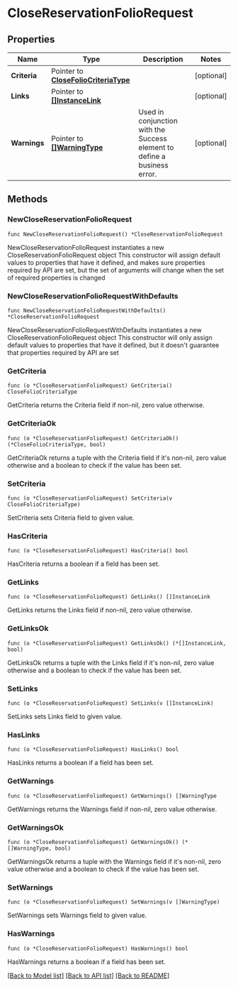 # CloseReservationFolioRequest

## Properties

Name | Type | Description | Notes
------------ | ------------- | ------------- | -------------
**Criteria** | Pointer to [**CloseFolioCriteriaType**](CloseFolioCriteriaType.md) |  | [optional] 
**Links** | Pointer to [**[]InstanceLink**](InstanceLink.md) |  | [optional] 
**Warnings** | Pointer to [**[]WarningType**](WarningType.md) | Used in conjunction with the Success element to define a business error. | [optional] 

## Methods

### NewCloseReservationFolioRequest

`func NewCloseReservationFolioRequest() *CloseReservationFolioRequest`

NewCloseReservationFolioRequest instantiates a new CloseReservationFolioRequest object
This constructor will assign default values to properties that have it defined,
and makes sure properties required by API are set, but the set of arguments
will change when the set of required properties is changed

### NewCloseReservationFolioRequestWithDefaults

`func NewCloseReservationFolioRequestWithDefaults() *CloseReservationFolioRequest`

NewCloseReservationFolioRequestWithDefaults instantiates a new CloseReservationFolioRequest object
This constructor will only assign default values to properties that have it defined,
but it doesn't guarantee that properties required by API are set

### GetCriteria

`func (o *CloseReservationFolioRequest) GetCriteria() CloseFolioCriteriaType`

GetCriteria returns the Criteria field if non-nil, zero value otherwise.

### GetCriteriaOk

`func (o *CloseReservationFolioRequest) GetCriteriaOk() (*CloseFolioCriteriaType, bool)`

GetCriteriaOk returns a tuple with the Criteria field if it's non-nil, zero value otherwise
and a boolean to check if the value has been set.

### SetCriteria

`func (o *CloseReservationFolioRequest) SetCriteria(v CloseFolioCriteriaType)`

SetCriteria sets Criteria field to given value.

### HasCriteria

`func (o *CloseReservationFolioRequest) HasCriteria() bool`

HasCriteria returns a boolean if a field has been set.

### GetLinks

`func (o *CloseReservationFolioRequest) GetLinks() []InstanceLink`

GetLinks returns the Links field if non-nil, zero value otherwise.

### GetLinksOk

`func (o *CloseReservationFolioRequest) GetLinksOk() (*[]InstanceLink, bool)`

GetLinksOk returns a tuple with the Links field if it's non-nil, zero value otherwise
and a boolean to check if the value has been set.

### SetLinks

`func (o *CloseReservationFolioRequest) SetLinks(v []InstanceLink)`

SetLinks sets Links field to given value.

### HasLinks

`func (o *CloseReservationFolioRequest) HasLinks() bool`

HasLinks returns a boolean if a field has been set.

### GetWarnings

`func (o *CloseReservationFolioRequest) GetWarnings() []WarningType`

GetWarnings returns the Warnings field if non-nil, zero value otherwise.

### GetWarningsOk

`func (o *CloseReservationFolioRequest) GetWarningsOk() (*[]WarningType, bool)`

GetWarningsOk returns a tuple with the Warnings field if it's non-nil, zero value otherwise
and a boolean to check if the value has been set.

### SetWarnings

`func (o *CloseReservationFolioRequest) SetWarnings(v []WarningType)`

SetWarnings sets Warnings field to given value.

### HasWarnings

`func (o *CloseReservationFolioRequest) HasWarnings() bool`

HasWarnings returns a boolean if a field has been set.


[[Back to Model list]](../README.md#documentation-for-models) [[Back to API list]](../README.md#documentation-for-api-endpoints) [[Back to README]](../README.md)


